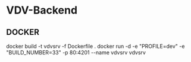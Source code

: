 # VDV-Backend

## DOCKER
docker build -t vdvsrv -f Dockerfile .
docker run -d -e "PROFILE=dev" -e "BUILD_NUMBER=33" -p 80:4201 --name vdvsrv vdvsrv
